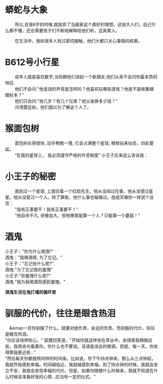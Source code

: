# 蟒蛇与大象
&emsp;&emsp; 所以,在我6岁的时候,就放弃了当画家这个美好的理想。这些大人们，自己什么都不懂，还总需要孩子们不断地解释给他们听，这真累人。  

&emsp;&emsp; 在生活中，我和很多人有过密切接触，他们大都只关心事情的结果。

# B612号小行星
&emsp;&emsp; 成年人就是喜欢数字,当你跟他们讲起一个新朋友,他们从来不会问你最本质的特征.  
&emsp;&emsp; 他们不会问:"他说话的声音是怎样的？他喜欢玩哪些游戏？他是不是收集蝴蝶标本？"  
&emsp;&emsp; 他们只会问:"他几岁？有几个兄弟？他父亲挣多少钱？"  
&emsp;&emsp; 问清楚这些，他们就以为了解这个人了。

# 猴面包树
&emsp;&emsp; 面包树长得很快, 动手稍微一慢, 它会占满整个星球, 根枝钻来钻去，四处蔓延。    
&emsp;&emsp; “在我的星球上， 我必须遵守严格的作息制度” 小王子后来这么告诉我：   

# 小王子的秘密
&emsp;&emsp; 我到过一个星球, 上面住着一个红脸先生。他从没闻过花香。他从没望过星星。他从没爱过一个人。除了算账，他什么事也每做过。他成天像你一样说个没完：  
&emsp;&emsp; "我有正事要干！我有正事要干！"  
&emsp;&emsp; "他自命不凡, 骄傲自大。但他哪里能算一个人？只能算一个蘑菇！"

# 酒鬼
小王子："你为什么喝酒?"  
酒鬼："我喝酒呀, 为了忘记。"  
小王子："忘记些什么呢?"  
酒鬼:"为了忘记我的羞愧"  
小王子:"你羞愧什么呢?"  
酒鬼:"我为我喝酒而感到羞愧。"  

**酒鬼生活在鬼打墙的循环里**

# 驯服的代价，往往是眼含热泪  
&emsp;&emsp一旦你驯服了什么，就要对她负责，永远的负责。而驯服的代价，往往是眼含热泪。  
"你应该培养耐心。" 狐狸回答道，"开始你就这样坐在草丛中，坐得离我稍微远些。我用余光看着你，你什么也不要说。话语是误会的根源。但是，每一天，你坐得靠我更近些..."  
"然后每天你都按照同样的时间来。比如说，你下午四点钟来，那么从三点钟起，我就开始感到幸福。时间越临近，我就越感到幸福。到了四点钟的时候，我就会坐立不安，我就会发现幸福的代价。但是，如果你随便什么时候来，我就不知道在什么时候该准备好我的心情...应当有一定的仪式。"
